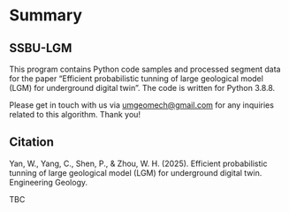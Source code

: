 # Summary

## SSBU-LGM
This program contains Python code samples and processed segment data for the paper “Efficient probabilistic tunning of large geological model (LGM) for underground digital twin”.  The code is written for Python 3.8.8. 

Please get in touch with us via umgeomech@gmail.com for any inquiries related to this algorithm. Thank you!

## Citation
Yan, W., Yang, C., Shen, P., & Zhou, W. H. (2025). Efficient probabilistic tunning of large geological model (LGM) for underground digital twin. Engineering Geology.

TBC
